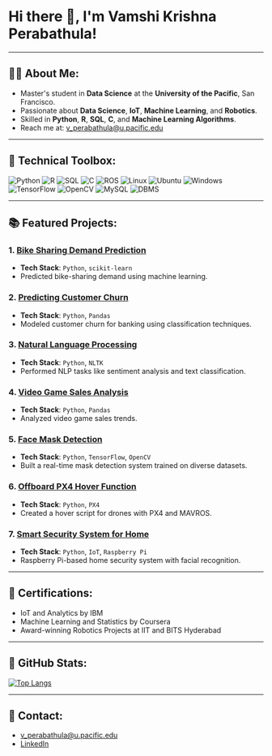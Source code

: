 # Hi there 👋, I'm Vamshi Krishna Perabathula!

---

## 👨‍🎓 About Me:

- Master's student in **Data Science** at the **University of the Pacific**, San Francisco.
- Passionate about **Data Science**, **IoT**, **Machine Learning**, and **Robotics**.
- Skilled in **Python**, **R**, **SQL**, **C**, and **Machine Learning Algorithms**.
- Reach me at: [v_perabathula@u.pacific.edu](mailto:v_perabathula@u.pacific.edu)

---

## 🎨 Technical Toolbox:

![Python](https://img.shields.io/badge/Python-3776AB?style=for-the-badge&logo=python&logoColor=white) ![R](https://img.shields.io/badge/R-276DC3?style=for-the-badge&logo=r&logoColor=white) ![SQL](https://img.shields.io/badge/SQL-003B57?style=for-the-badge&logo=postgresql&logoColor=white) ![C](https://img.shields.io/badge/C-00599C?style=for-the-badge&logo=c&logoColor=white) ![ROS](https://img.shields.io/badge/ROS-22314E?style=for-the-badge&logo=ros&logoColor=white) ![Linux](https://img.shields.io/badge/Linux-FCC624?style=for-the-badge&logo=linux&logoColor=black) ![Ubuntu](https://img.shields.io/badge/Ubuntu-E95420?style=for-the-badge&logo=ubuntu&logoColor=white) ![Windows](https://img.shields.io/badge/Windows-0078D6?style=for-the-badge&logo=windows&logoColor=white) ![TensorFlow](https://img.shields.io/badge/TensorFlow-FF6F00?style=for-the-badge&logo=tensorflow&logoColor=white) ![OpenCV](https://img.shields.io/badge/OpenCV-5C3EE8?style=for-the-badge&logo=opencv&logoColor=white) ![MySQL](https://img.shields.io/badge/MySQL-4479A1?style=for-the-badge&logo=mysql&logoColor=white) ![DBMS](https://img.shields.io/badge/DBMS-4479A1?style=for-the-badge)

---

## 📚 Featured Projects:

### 1. [**Bike Sharing Demand Prediction**](https://github.com/perabathulavamshi/Bike-Sharing-Demand-Prediction-System)
- **Tech Stack**: `Python`, `scikit-learn`
- Predicted bike-sharing demand using machine learning.

### 2. [**Predicting Customer Churn**](https://github.com/perabathulavamshi/Predicting-Customer--Churn-in-Banking)
- **Tech Stack**: `Python`, `Pandas`
- Modeled customer churn for banking using classification techniques.

### 3. [**Natural Language Processing**](https://github.com/perabathulavamshi/Natural-Lanuage-Processing)
- **Tech Stack**: `Python`, `NLTK`
- Performed NLP tasks like sentiment analysis and text classification.

### 4. [**Video Game Sales Analysis**](https://github.com/perabathulavamshi/Video-game-sales-analysis)
- **Tech Stack**: `Python`, `Pandas`
- Analyzed video game sales trends.

### 5. [**Face Mask Detection**](https://github.com/perabathulavamshi/Face-Mask-Detection)
- **Tech Stack**: `Python`, `TensorFlow`, `OpenCV`
- Built a real-time mask detection system trained on diverse datasets.

### 6. [**Offboard PX4 Hover Function**](https://github.com/perabathulavamshi/Offboard_PX4_Hover_python)
- **Tech Stack**: `Python`, `PX4`
- Created a hover script for drones with PX4 and MAVROS.

### 7. [**Smart Security System for Home**](https://github.com/perabathulavamshi/Smart-Security-System)
- **Tech Stack**: `Python`, `IoT`, `Raspberry Pi`
- Raspberry Pi-based home security system with facial recognition.

---

## 🔹 Certifications:

- IoT and Analytics by IBM
- Machine Learning and Statistics by Coursera
- Award-winning Robotics Projects at IIT and BITS Hyderabad

---

## 🔄 GitHub Stats:

[![Top Langs](https://github-readme-stats.vercel.app/api/top-langs/?username=perabathulavamshi&layout=compact)](https://github.com/anuraghazra/github-readme-stats)

---

## 📢 Contact:

- [v_perabathula@u.pacific.edu](mailto:v_perabathula@u.pacific.edu)
- [LinkedIn](https://www.linkedin.com/in/vk-perabathula/)

